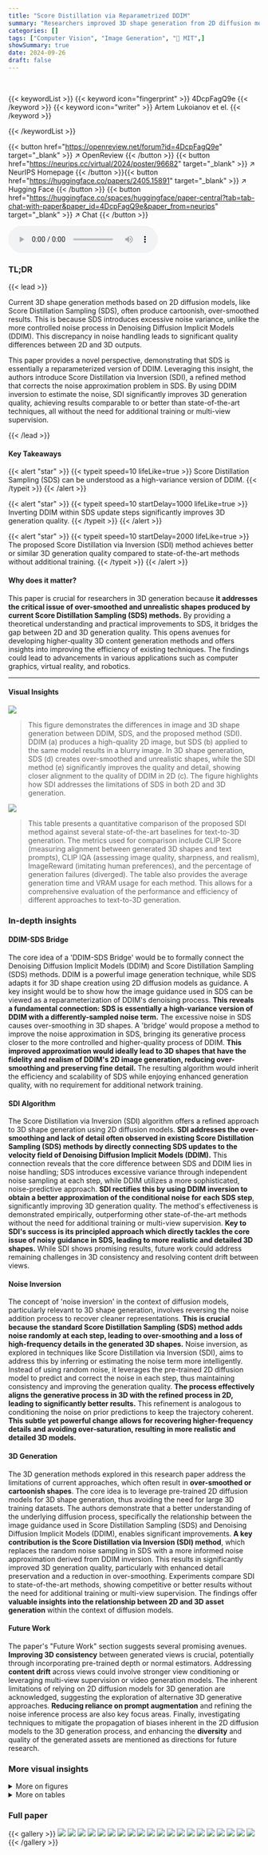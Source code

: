 ```yaml
---
title: "Score Distillation via Reparametrized DDIM"
summary: "Researchers improved 3D shape generation from 2D diffusion models by showing that existing Score Distillation Sampling is a reparameterized version of DDIM and fixing its high-variance noise issue via..."
categories: []
tags: ["Computer Vision", "Image Generation", "🏢 MIT",]
showSummary: true
date: 2024-09-26
draft: false
---
```


<br>

{{< keywordList >}}
{{< keyword icon="fingerprint" >}} 4DcpFagQ9e {{< /keyword >}}
{{< keyword icon="writer" >}} Artem Lukoianov et el. {{< /keyword >}}
 
{{< /keywordList >}}

{{< button href="https://openreview.net/forum?id=4DcpFagQ9e" target="_blank" >}}
↗ OpenReview
{{< /button >}}
{{< button href="https://neurips.cc/virtual/2024/poster/96682" target="_blank" >}}
↗ NeurIPS Homepage
{{< /button >}}{{< button href="https://huggingface.co/papers/2405.15891" target="_blank" >}}
↗ Hugging Face
{{< /button >}}
{{< button href="https://huggingface.co/spaces/huggingface/paper-central?tab=tab-chat-with-paper&paper_id=4DcpFagQ9e&paper_from=neurips" target="_blank" >}}
↗ Chat
{{< /button >}}



<audio controls>
    <source src="https://ai-paper-reviewer.com/4DcpFagQ9e/podcast.wav" type="audio/wav">
    Your browser does not support the audio element.
</audio>


### TL;DR


{{< lead >}}

Current 3D shape generation methods based on 2D diffusion models, like Score Distillation Sampling (SDS), often produce cartoonish, over-smoothed results.  This is because SDS introduces excessive noise variance, unlike the more controlled noise process in Denoising Diffusion Implicit Models (DDIM). This discrepancy in noise handling leads to significant quality differences between 2D and 3D outputs.

This paper provides a novel perspective, demonstrating that SDS is essentially a reparameterized version of DDIM.  Leveraging this insight, the authors introduce Score Distillation via Inversion (SDI), a refined method that corrects the noise approximation problem in SDS. By using DDIM inversion to estimate the noise, SDI significantly improves 3D generation quality, achieving results comparable to or better than state-of-the-art techniques, all without the need for additional training or multi-view supervision.

{{< /lead >}}


#### Key Takeaways

{{< alert "star" >}}
{{< typeit speed=10 lifeLike=true >}} Score Distillation Sampling (SDS) can be understood as a high-variance version of DDIM. {{< /typeit >}}
{{< /alert >}}

{{< alert "star" >}}
{{< typeit speed=10 startDelay=1000 lifeLike=true >}} Inverting DDIM within SDS update steps significantly improves 3D generation quality. {{< /typeit >}}
{{< /alert >}}

{{< alert "star" >}}
{{< typeit speed=10 startDelay=2000 lifeLike=true >}} The proposed Score Distillation via Inversion (SDI) method achieves better or similar 3D generation quality compared to state-of-the-art methods without additional training. {{< /typeit >}}
{{< /alert >}}

#### Why does it matter?
This paper is crucial for researchers in 3D generation because **it addresses the critical issue of over-smoothed and unrealistic shapes produced by current Score Distillation Sampling (SDS) methods.** By providing a theoretical understanding and practical improvements to SDS, it bridges the gap between 2D and 3D generation quality.  This opens avenues for developing higher-quality 3D content generation methods and offers insights into improving the efficiency of existing techniques. The findings could lead to advancements in various applications such as computer graphics, virtual reality, and robotics.

------
#### Visual Insights



![](https://ai-paper-reviewer.com/4DcpFagQ9e/figures_0_1.jpg)

> This figure demonstrates the differences in image and 3D shape generation between DDIM, SDS, and the proposed method (SDI).  DDIM (a) produces a high-quality 2D image, but SDS (b) applied to the same model results in a blurry image. In 3D shape generation, SDS (d) creates over-smoothed and unrealistic shapes, while the SDI method (e) significantly improves the quality and detail, showing closer alignment to the quality of DDIM in 2D (c). The figure highlights how SDI addresses the limitations of SDS in both 2D and 3D generation.





![](https://ai-paper-reviewer.com/4DcpFagQ9e/tables_7_1.jpg)

> This table presents a quantitative comparison of the proposed SDI method against several state-of-the-art baselines for text-to-3D generation.  The metrics used for comparison include CLIP Score (measuring alignment between generated 3D shapes and text prompts), CLIP IQA (assessing image quality, sharpness, and realism), ImageReward (imitating human preferences), and the percentage of generation failures (diverged). The table also provides the average generation time and VRAM usage for each method. This allows for a comprehensive evaluation of the performance and efficiency of different approaches to text-to-3D generation.





### In-depth insights


#### DDIM-SDS Bridge
The core idea of a 'DDIM-SDS Bridge' would be to formally connect the Denoising Diffusion Implicit Models (DDIM) and Score Distillation Sampling (SDS) methods.  DDIM is a powerful image generation technique, while SDS adapts it for 3D shape creation using 2D diffusion models as guidance.  A key insight would be to show how the image guidance used in SDS can be viewed as a reparameterization of DDIM's denoising process. **This reveals a fundamental connection: SDS is essentially a high-variance version of DDIM with a differently-sampled noise term.** The excessive noise in SDS causes over-smoothing in 3D shapes. A 'bridge' would propose a method to improve the noise approximation in SDS, bringing its generative process closer to the more controlled and higher-quality process of DDIM. **This improved approximation would ideally lead to 3D shapes that have the fidelity and realism of DDIM's 2D image generation, reducing over-smoothing and preserving fine detail.** The resulting algorithm would inherit the efficiency and scalability of SDS while enjoying enhanced generation quality, with no requirement for additional network training.

#### SDI Algorithm
The Score Distillation via Inversion (SDI) algorithm offers a refined approach to 3D shape generation using 2D diffusion models.  **SDI addresses the over-smoothing and lack of detail often observed in existing Score Distillation Sampling (SDS) methods by directly connecting SDS updates to the velocity field of Denoising Diffusion Implicit Models (DDIM).**  This connection reveals that the core difference between SDS and DDIM lies in noise handling; SDS introduces excessive variance through independent noise sampling at each step, while DDIM utilizes a more sophisticated, noise-predictive approach.  **SDI rectifies this by using DDIM inversion to obtain a better approximation of the conditional noise for each SDS step**, significantly improving 3D generation quality.  The method's effectiveness is demonstrated empirically, outperforming other state-of-the-art methods without the need for additional training or multi-view supervision.  **Key to SDI's success is its principled approach which directly tackles the core issue of noisy guidance in SDS, leading to more realistic and detailed 3D shapes.**  While SDI shows promising results, future work could address remaining challenges in 3D consistency and resolving content drift between views.

#### Noise Inversion
The concept of 'noise inversion' in the context of diffusion models, particularly relevant to 3D shape generation, involves reversing the noise addition process to recover cleaner representations.  **This is crucial because the standard Score Distillation Sampling (SDS) method adds noise randomly at each step, leading to over-smoothing and a loss of high-frequency details in the generated 3D shapes.**  Noise inversion, as explored in techniques like Score Distillation via Inversion (SDI), aims to address this by inferring or estimating the noise term more intelligently.  Instead of using random noise, it leverages the pre-trained 2D diffusion model to predict and correct the noise in each step, thus maintaining consistency and improving the generation quality. **The process effectively aligns the generative process in 3D with the refined process in 2D, leading to significantly better results.** This refinement is analogous to conditioning the noise on prior predictions to keep the trajectory coherent.  **This subtle yet powerful change allows for recovering higher-frequency details and avoiding over-saturation, resulting in more realistic and detailed 3D models.**

#### 3D Generation
The 3D generation methods explored in this research paper address the limitations of current approaches, which often result in **over-smoothed or cartoonish shapes**.  The core idea is to leverage pre-trained 2D diffusion models for 3D shape generation, thus avoiding the need for large 3D training datasets.  The authors demonstrate that a better understanding of the underlying diffusion process, specifically the relationship between the image guidance used in Score Distillation Sampling (SDS) and Denoising Diffusion Implicit Models (DDIM), enables significant improvements. **A key contribution is the Score Distillation via Inversion (SDI) method**, which replaces the random noise sampling in SDS with a more informed noise approximation derived from DDIM inversion.  This results in significantly improved 3D generation quality, particularly with enhanced detail preservation and a reduction in over-smoothing.  Experiments compare SDI to state-of-the-art methods, showing competitive or better results without the need for additional training or multi-view supervision.  The findings offer **valuable insights into the relationship between 2D and 3D asset generation** within the context of diffusion models.

#### Future Work
The paper's "Future Work" section suggests several promising avenues.  **Improving 3D consistency** between generated views is crucial, potentially through incorporating pre-trained depth or normal estimators.  Addressing **content drift** across views could involve stronger view conditioning or leveraging multi-view supervision or video generation models.  The inherent limitations of relying on 2D diffusion models for 3D generation are acknowledged, suggesting the exploration of alternative 3D generative approaches.  **Reducing reliance on prompt augmentation** and refining the noise inference process are also key focus areas.  Finally, investigating techniques to mitigate the propagation of biases inherent in the 2D diffusion models to the 3D generation process, and enhancing the **diversity** and quality of the generated assets are mentioned as directions for future research.


### More visual insights

<details>
<summary>More on figures
</summary>


![](https://ai-paper-reviewer.com/4DcpFagQ9e/figures_1_1.jpg)

> This figure shows a comparison between DDIM and SDS for both 2D and 3D image generation.  DDIM produces high-quality images, while SDS results in blurry 2D images and over-smoothed, unrealistic 3D shapes. The authors' proposed method improves the quality of SDS, making its results closer to those of DDIM.


![](https://ai-paper-reviewer.com/4DcpFagQ9e/figures_3_1.jpg)

> This figure shows the effect of different classifier-free guidance (CFG) values on the quality of images generated by Stable Diffusion 2.1.  With low CFG values (1 and 5), the generated images lack detail and appear somewhat washed out, indicating that the model is not fully utilizing the prompt. As the CFG value increases (10 and 30), the images become sharper and more detailed, reflecting a more faithful interpretation of the prompt. However, at very high CFG values (100), the images become over-saturated and lose their natural appearance, suggesting that excessive guidance can negatively impact image quality.


![](https://ai-paper-reviewer.com/4DcpFagQ9e/figures_4_1.jpg)

> This figure visually explains the relationship between Score Distillation Sampling (SDS) and Denoising Diffusion Implicit Models (DDIM). The left side shows how noisy images, NeRF representations, and single-step denoised images change over time in SDS and DDIM.  The right side illustrates how DDIM moves towards a denoised image using a change of variables to better understand the SDS process.


![](https://ai-paper-reviewer.com/4DcpFagQ9e/figures_5_1.jpg)

> This figure illustrates the Score Distillation via Inversion (SDI) algorithm.  The process begins by rendering a random view of a 3D shape.  DDIM inversion is then applied to reduce the noise level in the image to 't'. A pre-trained diffusion model further denoises the image to a level of 't-τ'. Finally, this denoised image is used to update the 3D shape via backpropagation, improving its quality iteratively.


![](https://ai-paper-reviewer.com/4DcpFagQ9e/figures_6_1.jpg)

> This figure visually explains the evolution of variables during Score Distillation and its relation to DDIM. The left side shows how noisy images, NeRF representations in 3D, and single-step denoised images change over time in SDS. The right side illustrates how each DDIM step progresses towards a denoised image, highlighting the connection between DDIM and the proposed process on xo(t).


![](https://ai-paper-reviewer.com/4DcpFagQ9e/figures_7_1.jpg)

> This figure compares the image generation quality of different methods. (a) shows the high-quality image generated by DDIM. (b) shows a blurry image generated by SDS in 2D. (c) shows that by modifying the noise term in SDS to agree with DDIM, a similar image quality to (a) is achieved. (d) shows that SDS produces over-saturated and simplified 3D shapes. (e) shows that by the same modification of the noise term in SDS as in (c), higher-quality 3D shapes are generated.


![](https://ai-paper-reviewer.com/4DcpFagQ9e/figures_7_2.jpg)

> This figure shows the ablation study of the proposed improvements on top of SDS. Starting from Dreamfusion with CFG 7.5, it incrementally adds higher NeRF rendering resolution (64 × 64 to 512 × 512), linear schedule on t, and DDIM inversion. The results clearly demonstrate that the main improvement in quality comes from the inferred noise.


![](https://ai-paper-reviewer.com/4DcpFagQ9e/figures_8_1.jpg)

> This figure demonstrates the difference in image generation quality between DDIM and SDS, both in 2D and 3D.  DDIM produces sharp, high-quality images, while SDS produces blurry images in 2D and over-smoothed, less detailed shapes in 3D. The authors propose a method to improve SDS by modifying its noise term to be consistent with DDIM, resulting in better image quality in 2D and significantly improved 3D shape generation.


![](https://ai-paper-reviewer.com/4DcpFagQ9e/figures_8_2.jpg)

> This figure shows an ablation study comparing different strategies for DDIM inversion in the context of Score Distillation via Inversion (SDI). The left panel shows the mean squared error (MSE) in equation (8) of the paper for each strategy at different noise levels (t). The right panel presents qualitative results obtained using those strategies, showing the generated images for a given prompt. This is useful for understanding the impact of different strategies for inferring noise during the denoising process. 


![](https://ai-paper-reviewer.com/4DcpFagQ9e/figures_9_1.jpg)

> This figure compares the image generation quality of different methods.  It shows that DDIM produces high-quality images. However, using Score Distillation Sampling (SDS) with the same diffusion model leads to blurry images in 2D and over-smoothed, unrealistic shapes in 3D.  The authors' proposed method improves the quality, resulting in images closer to the quality of DDIM in 2D and significantly better quality in 3D. 


![](https://ai-paper-reviewer.com/4DcpFagQ9e/figures_15_1.jpg)

> This figure compares the image generation quality of DDIM, SDS, and the proposed SDI method.  It showcases how SDS produces blurry 2D images and oversmoothed 3D shapes compared to DDIM.  The authors' SDI method aims to address these shortcomings by improving the noise approximation within SDS, resulting in better agreement with DDIM's quality for both 2D and 3D generation.


![](https://ai-paper-reviewer.com/4DcpFagQ9e/figures_16_1.jpg)

> This figure shows an ablation study comparing the results of different modifications applied to the Interval Score Matching (ISM) algorithm.  The main change is replacing the random noise sampling process in ISM with the DDIM inversion method proposed by the authors, resulting in improved 3D image generation quality. Other changes include a change of the range of the time variable, a linear annealing schedule for the time variable and the use of conditional inversion. Each variation is illustrated with images of generated hamburgers.


![](https://ai-paper-reviewer.com/4DcpFagQ9e/figures_16_2.jpg)

> This figure demonstrates the results of different methods for image and 3D shape generation.  (a) shows high-quality images generated by DDIM. (b) shows the blurry results when using Score Distillation Sampling (SDS) for 2D image generation. (d) shows the over-saturated and simplified 3D shapes produced by SDS.  Finally, (c) and (e) show the improved results achieved by the proposed method in 2D and 3D, respectively, demonstrating a closer match to the quality of the original DDIM model.


![](https://ai-paper-reviewer.com/4DcpFagQ9e/figures_17_1.jpg)

> This figure demonstrates the differences in image and 3D shape generation between DDIM, SDS, and the proposed SDI method.  DDIM produces high-quality images. SDS, when applied to 2D image generation, results in blurry images, and in 3D, produces over-smoothed and low-detail shapes. The authors' method (SDI) significantly improves the quality of 3D shape generation by modifying the noise term in the SDS algorithm to align with DDIM.


![](https://ai-paper-reviewer.com/4DcpFagQ9e/figures_17_2.jpg)

> This figure demonstrates the difference in image and 3D shape generation between DDIM and SDS.  DDIM produces high-quality images, whereas SDS leads to blurry 2D images and over-smoothed, unrealistic 3D shapes. The authors' proposed method, by modifying the noise term in SDS to match DDIM, significantly improves the quality of both 2D and 3D generation, closing the gap between the two methods.


![](https://ai-paper-reviewer.com/4DcpFagQ9e/figures_18_1.jpg)

> This figure shows a comparison of image generation results between DDIM and SDS, highlighting the over-smoothing effect of SDS in both 2D and 3D image generation. The authors' proposed method (ours) is shown to produce results closer in quality to the DDIM model in 2D and significantly improve the 3D generation quality compared to standard SDS.


![](https://ai-paper-reviewer.com/4DcpFagQ9e/figures_19_1.jpg)

> This figure visualizes the evolution of variables during Score Distillation and DDIM processes.  The left side shows how noisy images, 3D NeRF representations, and single-step denoised images change over time in both 2D and 3D generation. The right side illustrates how each DDIM step moves towards a denoised image, and how this can be represented as a change of variables.


![](https://ai-paper-reviewer.com/4DcpFagQ9e/figures_19_2.jpg)

> This figure demonstrates the difference between DDIM and SDS in 2D and 3D image/shape generation.  DDIM, a 2D diffusion model, produces high-quality images.  However, when used with SDS (Score Distillation Sampling) for 3D shape generation, the results are blurry and over-smoothed in 2D and over-saturated and simplified in 3D. The authors' proposed method improves the quality of 3D shape generation by modifying the noise term in SDS to match DDIM.


![](https://ai-paper-reviewer.com/4DcpFagQ9e/figures_20_1.jpg)

> This figure shows a comparison between DDIM, SDS, and the proposed SDI method for 2D and 3D image/shape generation.  It highlights how DDIM produces high-quality images, while SDS results in blurry 2D images and over-smoothed 3D shapes. The authors' method (SDI) aims to improve upon SDS by modifying its noise term to match DDIM, leading to better quality in both 2D and 3D.


![](https://ai-paper-reviewer.com/4DcpFagQ9e/figures_20_2.jpg)

> This figure demonstrates the differences in image and 3D shape generation between DDIM, SDS, and the proposed SDI method.  DDIM generates high-quality images, while SDS produces blurry 2D images and over-smoothed 3D shapes. The authors' method (SDI) improves upon SDS, generating higher-quality 2D images and more detailed 3D shapes, closer in quality to those produced by DDIM.


![](https://ai-paper-reviewer.com/4DcpFagQ9e/figures_20_3.jpg)

> This figure demonstrates the differences between DDIM, SDS, and the proposed method (SDI) in both 2D and 3D image generation.  It highlights how DDIM produces high-quality images, while SDS results in blurry 2D and over-smoothed 3D outputs.  The authors' SDI method aims to address these issues by modifying the noise term in SDS to align with DDIM, thus improving the quality of both 2D and 3D generated assets.


![](https://ai-paper-reviewer.com/4DcpFagQ9e/figures_21_1.jpg)

> This figure demonstrates the results of different methods for image and 3D shape generation using diffusion models.  It compares the output of DDIM (a high-quality image generator), standard Score Distillation Sampling (SDS) applied to DDIM (resulting in blurry 2D images and over-smoothed 3D shapes), and the proposed method (SDI) which significantly improves upon SDS, producing higher-quality 2D images and much more detailed 3D shapes.


![](https://ai-paper-reviewer.com/4DcpFagQ9e/figures_22_1.jpg)

> This figure compares the image generation quality between DDIM and SDS, both in 2D and 3D. It highlights that while DDIM generates high-quality images, SDS produces blurry images in 2D and over-smoothed shapes in 3D. The authors' proposed method improves the quality of SDS results, making them closer to that of DDIM.


![](https://ai-paper-reviewer.com/4DcpFagQ9e/figures_23_1.jpg)

> This figure compares the image generation quality between DDIM, SDS, and the proposed SDI method in both 2D and 3D settings. It highlights how DDIM produces high-quality images, while SDS results in blurry 2D images and over-smoothed 3D shapes. The authors' SDI method aims to improve the quality by modifying the noise term in SDS to match DDIM, resulting in better quality in both 2D and 3D.


![](https://ai-paper-reviewer.com/4DcpFagQ9e/figures_23_2.jpg)

> This figure compares the image generation quality of DDIM, SDS, and the proposed method (SDI).  It shows that DDIM produces high-quality 2D images, while SDS produces blurry 2D images and over-smoothed 3D shapes.  The proposed method, SDI, significantly improves the quality of 3D shape generation by better matching the noise term to DDIM.


![](https://ai-paper-reviewer.com/4DcpFagQ9e/figures_24_1.jpg)

> This figure demonstrates the difference in image and 3D shape generation quality between DDIM, SDS, and the proposed method (SDI).  It shows that DDIM produces high-quality 2D images, but SDS results in blurry 2D images and oversmoothed 3D shapes. In contrast, SDI significantly improves the quality of 3D generation by using a modified noise term.


![](https://ai-paper-reviewer.com/4DcpFagQ9e/figures_24_2.jpg)

> This figure compares the image generation quality of DDIM and SDS in both 2D and 3D settings.  It demonstrates that while DDIM generates high-quality images, SDS produces blurry 2D images and over-smoothed 3D shapes. The authors' proposed method improves the quality of SDS by modifying the noise term to match DDIM, resulting in significantly better 3D shape generation.


![](https://ai-paper-reviewer.com/4DcpFagQ9e/figures_24_3.jpg)

> This figure shows a comparison of image generation using different methods. (a) shows high-quality images generated by DDIM. (b) shows blurry images generated by SDS using DDIM as the base model for 2D generation. (d) shows over-smoothed and simplified 3D shapes also produced by SDS. (c) shows improved 2D image generation using the proposed method, which closely matches the quality of DDIM. (e) shows significantly improved 3D shape generation using the proposed method, which preserves higher-frequency detail and reduces over-smoothing.


![](https://ai-paper-reviewer.com/4DcpFagQ9e/figures_24_4.jpg)

> This figure compares the image generation quality between DDIM and SDS in both 2D and 3D.  It shows how DDIM produces high-quality images, whereas SDS results in blurry (2D) and over-smoothed (3D) outputs. The authors' proposed method, by modifying the noise term in SDS, improves the quality to match that of DDIM in 2D and significantly enhances 3D generation.


![](https://ai-paper-reviewer.com/4DcpFagQ9e/figures_24_5.jpg)

> This figure demonstrates the results of different methods for generating images and 3D shapes. It shows that the proposed method improves image quality and 3D shape generation significantly compared to the existing Score Distillation Sampling method. The images generated by the proposed method match the quality of those generated by the original DDIM model.  The figure visualizes the differences in 2D and 3D generation outcomes, highlighting the over-smoothing and over-saturation issues present in previous methods.


![](https://ai-paper-reviewer.com/4DcpFagQ9e/figures_24_6.jpg)

> This figure demonstrates the shortcomings of Score Distillation Sampling (SDS) in generating high-quality 2D and 3D images compared to DDIM.  The authors show how their proposed method improves the quality of SDS by changing the way noise is handled, resulting in clearer and more detailed images.


![](https://ai-paper-reviewer.com/4DcpFagQ9e/figures_25_1.jpg)

> This figure compares the image generation quality of DDIM, SDS, and the proposed method (SDI) in both 2D and 3D settings.  It highlights how DDIM produces high-quality images, while SDS results in blurry 2D images and over-smoothed 3D shapes.  The authors' SDI method addresses these issues, achieving better quality comparable to DDIM in 2D and significantly improved results in 3D.


![](https://ai-paper-reviewer.com/4DcpFagQ9e/figures_26_1.jpg)

> This figure compares the 3D model generation results of several different methods, including Dreamfusion, NFSD, ProlificDreamer, ISM, HiFA, and the authors' proposed method SDI.  Two different prompts were used to generate the 3D models: 'An ice cream sundae' and 'A 3D model of an adorable cottage with a thatched roof'. The figure visually demonstrates the differences in the quality and detail of the generated 3D models across the various approaches.


![](https://ai-paper-reviewer.com/4DcpFagQ9e/figures_26_2.jpg)

> This figure compares the 3D generation results of the proposed method (Ours) with several other state-of-the-art methods, including Dreamfusion, NFSD, ProlificDreamer, ISM, and HiFA.  Two different prompts were used to generate the 3D models: 'An ice cream sundae' and 'A 3D model of an adorable cottage with a thatched roof.' The figure visually demonstrates the relative quality and detail of the 3D models generated by each method.


![](https://ai-paper-reviewer.com/4DcpFagQ9e/figures_26_3.jpg)

> This figure shows a comparison of image generation quality between DDIM, SDS, and the proposed SDI method.  It demonstrates that while DDIM produces high-quality 2D images, SDS results in blurry 2D images and over-smoothed 3D shapes.  The authors' method, SDI, improves the quality of both 2D and 3D generations by modifying the noise term in the SDS algorithm to match DDIM.


![](https://ai-paper-reviewer.com/4DcpFagQ9e/figures_27_1.jpg)

> This figure compares the 3D model generation results of different methods, including Dreamfusion, NFSD, ProlificDreamer, ISM, HiFA, and the authors' proposed method (Ours). Two prompts were used for the comparison, namely, “An ice cream sundae” and “A 3D model of an adorable cottage with a thatched roof”.  The figure visually demonstrates the differences in the quality and detail of 3D models generated by each method. The authors' method aims to improve upon existing methods by generating higher-quality 3D models with improved details and textures.


![](https://ai-paper-reviewer.com/4DcpFagQ9e/figures_27_2.jpg)

> This figure shows a comparison of image generation results between DDIM and SDS, both in 2D and 3D. It highlights the limitations of SDS in producing blurry 2D images and over-smoothed 3D shapes compared to the high-quality results of DDIM. The authors propose a modification to SDS that addresses these issues, resulting in improved image quality closer to that of DDIM. The figure visually demonstrates the effectiveness of their proposed method.


![](https://ai-paper-reviewer.com/4DcpFagQ9e/figures_27_3.jpg)

> This figure shows a comparison between DDIM and SDS for 2D and 3D image generation.  DDIM produces high-quality images, while SDS results in blurry 2D images and over-smoothed, unrealistic 3D shapes. The authors' proposed method improves SDS results to be closer to DDIM's quality for both 2D and 3D generation.


![](https://ai-paper-reviewer.com/4DcpFagQ9e/figures_27_4.jpg)

> This figure shows a comparison of image generation using DDIM and SDS, highlighting the over-smoothing effect of SDS in both 2D and 3D. The authors' proposed method is shown to improve the quality of 3D shape generation significantly.


![](https://ai-paper-reviewer.com/4DcpFagQ9e/figures_27_5.jpg)

> This figure compares the image generation quality of DDIM, SDS, and the proposed SDI method in both 2D and 3D settings.  It showcases how DDIM produces high-quality images, while SDS results in blurry 2D images and over-smoothed 3D shapes. The authors' method (SDI) significantly improves upon the quality of SDS by better matching DDIM's results.


![](https://ai-paper-reviewer.com/4DcpFagQ9e/figures_27_6.jpg)

> This figure demonstrates the results of different image generation methods.  (a) shows high-quality 2D image generation using DDIM. (b) shows blurry 2D results using Score Distillation Sampling (SDS). (c) shows improved 2D results using the proposed method. (d) shows over-saturated and simplified 3D shapes using SDS. (e) shows improved 3D results using the proposed method. The proposed method aims to improve the quality of 3D shape generation by modifying the noise term in SDS to match DDIM.


![](https://ai-paper-reviewer.com/4DcpFagQ9e/figures_27_7.jpg)

> This figure compares the image generation quality of different methods.  (a) shows high-quality images generated by DDIM. (b) shows blurry images generated by SDS using DDIM as the base model in 2D. (c) shows that the proposed algorithm improves the quality of the 2D image generation, closer to that of DDIM. (d) shows that SDS produces over-saturated and simplified shapes in 3D. (e) shows that the proposed algorithm significantly improves 3D generation, addressing the over-smoothing and enhancing details.


</details>




<details>
<summary>More on tables
</summary>


![](https://ai-paper-reviewer.com/4DcpFagQ9e/tables_13_1.jpg)
> This table presents a quantitative comparison of the proposed method (SDI) against several state-of-the-art baselines for text-to-3D generation.  The evaluation metrics include CLIP Score (measuring alignment between generated images and text prompts), and CLIP IQA (assessing image quality, sharpness, and realism).  The table also provides additional metrics such as the percentage of failed generations, generation time, and VRAM usage for each method.

![](https://ai-paper-reviewer.com/4DcpFagQ9e/tables_16_1.jpg)
> This table quantitatively compares the performance of the proposed Score Distillation via Inversion (SDI) method against Interval Score Matching (ISM) using five key metrics: CLIP Score, CLIP IQA (quality, sharpness, real), and ImageReward.  The comparison is conducted with 5000 steps of each method.  Lower values are better for ImageReward and higher values are better for the remaining metrics. The results indicate similar performance between the two methods, but SDI shows slightly better results in certain metrics.

</details>




### Full paper

{{< gallery >}}
<img src="https://ai-paper-reviewer.com/4DcpFagQ9e/1.png" class="grid-w50 md:grid-w33 xl:grid-w25" />
<img src="https://ai-paper-reviewer.com/4DcpFagQ9e/2.png" class="grid-w50 md:grid-w33 xl:grid-w25" />
<img src="https://ai-paper-reviewer.com/4DcpFagQ9e/3.png" class="grid-w50 md:grid-w33 xl:grid-w25" />
<img src="https://ai-paper-reviewer.com/4DcpFagQ9e/4.png" class="grid-w50 md:grid-w33 xl:grid-w25" />
<img src="https://ai-paper-reviewer.com/4DcpFagQ9e/5.png" class="grid-w50 md:grid-w33 xl:grid-w25" />
<img src="https://ai-paper-reviewer.com/4DcpFagQ9e/6.png" class="grid-w50 md:grid-w33 xl:grid-w25" />
<img src="https://ai-paper-reviewer.com/4DcpFagQ9e/7.png" class="grid-w50 md:grid-w33 xl:grid-w25" />
<img src="https://ai-paper-reviewer.com/4DcpFagQ9e/8.png" class="grid-w50 md:grid-w33 xl:grid-w25" />
<img src="https://ai-paper-reviewer.com/4DcpFagQ9e/9.png" class="grid-w50 md:grid-w33 xl:grid-w25" />
<img src="https://ai-paper-reviewer.com/4DcpFagQ9e/10.png" class="grid-w50 md:grid-w33 xl:grid-w25" />
<img src="https://ai-paper-reviewer.com/4DcpFagQ9e/11.png" class="grid-w50 md:grid-w33 xl:grid-w25" />
<img src="https://ai-paper-reviewer.com/4DcpFagQ9e/12.png" class="grid-w50 md:grid-w33 xl:grid-w25" />
<img src="https://ai-paper-reviewer.com/4DcpFagQ9e/13.png" class="grid-w50 md:grid-w33 xl:grid-w25" />
<img src="https://ai-paper-reviewer.com/4DcpFagQ9e/14.png" class="grid-w50 md:grid-w33 xl:grid-w25" />
<img src="https://ai-paper-reviewer.com/4DcpFagQ9e/15.png" class="grid-w50 md:grid-w33 xl:grid-w25" />
<img src="https://ai-paper-reviewer.com/4DcpFagQ9e/16.png" class="grid-w50 md:grid-w33 xl:grid-w25" />
<img src="https://ai-paper-reviewer.com/4DcpFagQ9e/17.png" class="grid-w50 md:grid-w33 xl:grid-w25" />
<img src="https://ai-paper-reviewer.com/4DcpFagQ9e/18.png" class="grid-w50 md:grid-w33 xl:grid-w25" />
<img src="https://ai-paper-reviewer.com/4DcpFagQ9e/19.png" class="grid-w50 md:grid-w33 xl:grid-w25" />
<img src="https://ai-paper-reviewer.com/4DcpFagQ9e/20.png" class="grid-w50 md:grid-w33 xl:grid-w25" />
{{< /gallery >}}